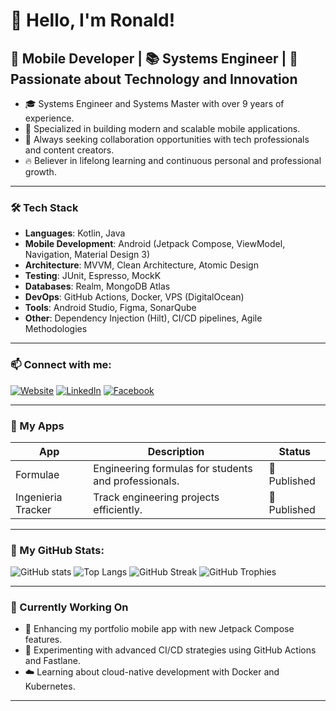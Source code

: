 # 👋 Hello, I'm Ronald!

## 🚀 Mobile Developer | 📚 Systems Engineer | 🎯 Passionate about Technology and Innovation

- 🎓 Systems Engineer and Systems Master with over 9 years of experience.
- 📱 Specialized in building modern and scalable mobile applications.
- 🤝 Always seeking collaboration opportunities with tech professionals and content creators.
- 🔥 Believer in lifelong learning and continuous personal and professional growth.

---

### 🛠 Tech Stack

- **Languages**: Kotlin, Java
- **Mobile Development**: Android (Jetpack Compose, ViewModel, Navigation, Material Design 3)
- **Architecture**: MVVM, Clean Architecture, Atomic Design
- **Testing**: JUnit, Espresso, MockK
- **Databases**: Realm, MongoDB Atlas
- **DevOps**: GitHub Actions, Docker, VPS (DigitalOcean)
- **Tools**: Android Studio, Figma, SonarQube
- **Other**: Dependency Injection (Hilt), CI/CD pipelines, Agile Methodologies

---

### 📫 Connect with me:

[![Website](https://img.shields.io/badge/Website-Visit-blue?style=for-the-badge&logo=google-chrome)](https://capdesis.com)
[![LinkedIn](https://img.shields.io/badge/LinkedIn-Connect-blue?style=for-the-badge&logo=linkedin)](https://www.linkedin.com/in/ronald-eduardo-otarola-sanchez-15512088)
[![Facebook](https://img.shields.io/badge/Facebook-Profile-blue?style=for-the-badge&logo=facebook)](https://www.facebook.com/rotarolasanchez)

---

### 📱 My Apps

| App | Description | Status |
|-----|-------------|--------|
| Formulae | Engineering formulas for students and professionals. | 🚀 Published |
| Ingenieria Tracker | Track engineering projects efficiently. | 🚀 Published |

---

### 🔎 My GitHub Stats:

![GitHub stats](https://github-readme-stats.vercel.app/api?username=rotarolasanchez&show_icons=true&theme=tokyonight)
![Top Langs](https://github-readme-stats.vercel.app/api/top-langs/?username=rotarolasanchez&layout=compact&theme=tokyonight)
![GitHub Streak](https://github-readme-streak-stats.herokuapp.com?user=rotarolasanchez&theme=tokyonight&date_format=M%20j%5B%2C%20Y%5D)
![GitHub Trophies](https://github-profile-trophy.vercel.app/?username=rotarolasanchez&theme=tokyonight)

---

### 🚧 Currently Working On

- 📱 Enhancing my portfolio mobile app with new Jetpack Compose features.
- 🧪 Experimenting with advanced CI/CD strategies using GitHub Actions and Fastlane.
- ☁️ Learning about cloud-native development with Docker and Kubernetes.

---


